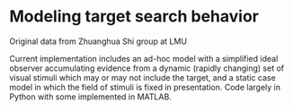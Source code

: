 # Modeling target search behavior
Original data from Zhuanghua Shi group at LMU

Current implementation includes an ad-hoc model with a simplified ideal observer accumulating evidence from a dynamic
(rapidly changing) set of visual stimuli which may or may not include the target, and a static case model in which the 
field of stimuli is fixed in presentation. Code largely in Python with some implemented in MATLAB.
